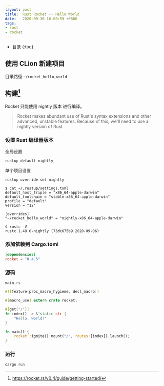 ```yaml
---
layout: post
title:  Rust Rocket -- Hello World
date:   2020-09-30 16:00:59 +0800
tags: 
- rust
- rocket
---
```


* 目录
{:toc}

## 使用 CLion 新建项目

目录路径 `~/rocket_hello_world`

## 构建[^1]

Rocket 只能使用 nightly  版本 进行编译。

> Rocket makes abundant use of Rust's syntax extensions and other advanced, unstable features. Because of this, we'll need to use a nightly version of Rust

### 设置 Rust 编译器版本

全局设置

`rustup default nightly`


单个项目设置

`rustup override set nightly`

``` shell
$ cat ~/.rustup/settings.toml
default_host_triple = "x86_64-apple-darwin"
default_toolchain = "stable-x86_64-apple-darwin"
profile = "default"
version = "12"

[overrides]
"~/rocket_hello_world" = "nightly-x86_64-apple-darwin"

$ rustc -V
rustc 1.48.0-nightly (73dc675b9 2020-09-06)
```
 
### 添加依赖到 Cargo.toml

``` toml
[dependencies]
rocket = "0.4.5"
```

### 源码 

`main.rs`

``` rust 
#![feature(proc_macro_hygiene, decl_macro)]

#[macro_use] extern crate rocket;

#[get("/")]
fn index() -> &'static str {
    "Hello, world!"
}

fn main() {
    rocket::ignite().mount("/", routes![index]).launch();
}

```

### 运行 ###

`cargo run`

[^1]: https://rocket.rs/v0.4/guide/getting-started/
